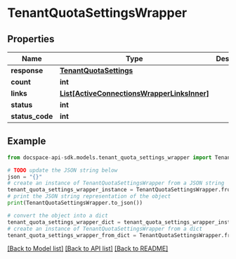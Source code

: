 # TenantQuotaSettingsWrapper

## Properties

Name | Type | Description | Notes
------------ | ------------- | ------------- | -------------
**response** | [**TenantQuotaSettings**](TenantQuotaSettings.md) |  | [optional] 
**count** | **int** |  | [optional] 
**links** | [**List[ActiveConnectionsWrapperLinksInner]**](ActiveConnectionsWrapperLinksInner.md) |  | [optional] 
**status** | **int** |  | [optional] 
**status_code** | **int** |  | [optional] 

## Example

```python
from docspace-api-sdk.models.tenant_quota_settings_wrapper import TenantQuotaSettingsWrapper

# TODO update the JSON string below
json = "{}"
# create an instance of TenantQuotaSettingsWrapper from a JSON string
tenant_quota_settings_wrapper_instance = TenantQuotaSettingsWrapper.from_json(json)
# print the JSON string representation of the object
print(TenantQuotaSettingsWrapper.to_json())

# convert the object into a dict
tenant_quota_settings_wrapper_dict = tenant_quota_settings_wrapper_instance.to_dict()
# create an instance of TenantQuotaSettingsWrapper from a dict
tenant_quota_settings_wrapper_from_dict = TenantQuotaSettingsWrapper.from_dict(tenant_quota_settings_wrapper_dict)
```
[[Back to Model list]](../README.md#documentation-for-models) [[Back to API list]](../README.md#documentation-for-api-endpoints) [[Back to README]](../README.md)


